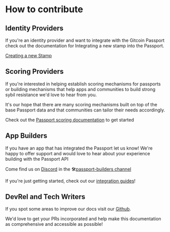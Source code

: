 # How to contribute

## Identity Providers

If you're an identity provider and want to integrate with the Gitcoin Passport check out the documentation for Integrating a new stamp into the Passport.

[Creating a new Stamp](stamps/integrating-a-new-stamp.md)


## Scoring Providers

If you're interested in helping establish scoring mechanisms for passports or building mechanisms that help apps and communities to build strong sybil resistance we'd love to hear from you.

It's our hope that there are many scoring mechanisms built on top of the base Passport data and that communities can tailor their needs accordingly.

Check out the [Passport scoring documentation](https://github.com/gitcoinco/passport-sdk/tree/main/packages/scorer) to get started


## App Builders

If you have an app that has integrated the Passport let us know! We're happy to offer support and would love to hear about your experience building with the Passport API

Come find us on [Discord](https://gitcoin.co/discord) in the 🛠[passport-builders channel](https://discord.com/channels/562828676480237578/986222591096279040)


If you're just getting started, check out our [integration guides](../building-with-passport/integration-guides/)!



## DevRel and Tech Writers

If you spot some areas to improve our docs visit our [Github](https://github.com/gitcoinco/passport-docs).

We'd love to get your PRs incorporated and help make this documentation as comprehensive and accessible as possible!



